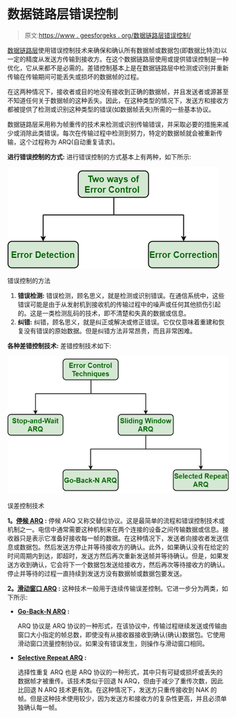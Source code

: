 # 数据链路层错误控制

> 原文:[https://www . geesforgeks . org/数据链路层错误控制/](https://www.geeksforgeeks.org/error-control-in-data-link-layer/)

[数据链路层](https://www.geeksforgeeks.org/design-issues-in-data-link-layer/)使用错误控制技术来确保和确认所有数据帧或数据包(即数据比特流)以一定的精度从发送方传输到接收方。在这个数据链路层使用或提供错误控制是一种优化，它从来都不是必需的。差错控制基本上是在数据链路层中检测或识别并重新传输在传输期间可能丢失或损坏的数据帧的过程。

在这两种情况下，接收者或目的地没有接收到正确的数据帧，并且发送者或源甚至不知道任何关于数据帧的这种丢失。因此，在这种类型的情况下，发送方和接收方都被提供了检测或识别这种类型的错误(如数据帧丢失)所需的一些基本协议。

数据链路层采用称为帧重传的技术来检测或识别传输错误，并采取必要的措施来减少或消除此类错误。每次在传输过程中检测到努力，特定的数据帧就会被重新传输，这个过程称为 ARQ(自动重复请求)。

**进行错误控制的方式:**
进行错误控制的方式基本上有两种，如下所示:

![](img/1e4eb071146698603d18c8b8d8b2701a.png)

错误控制的方法

1.  **错误检测:**
    错误检测，顾名思义，就是检测或识别错误。在通信系统中，这些错误可能是由于从发射机到接收机的传输过程中的噪声或任何其他损伤引起的。这是一类检测乱码的技术，即不清楚和失真的数据或信息。
2.  **纠错:**
    纠错，顾名思义，就是纠正或解决或修正错误。它仅仅意味着重建和恢复没有错误的原始数据。但是纠错方法非常昂贵，而且非常困难。

**各种差错控制技术:**
差错控制技术如下:

![](img/c8d5444e6fa3bb4a654eeb98ac974cc6.png)

误差控制技术

**1。[停候 ARQ](https://www.geeksforgeeks.org/stop-and-wait-arq/) :**
停候 ARQ 又称交替位协议。这是最简单的流程和错误控制技术或机制之一。电信中通常需要这种机制来在两个连接的设备之间传输数据或信息。接收器只是表示它准备好接收每一帧的数据。在这种情况下，发送者向接收者发送信息或数据包。然后发送方停止并等待接收方的确认。此外，如果确认没有在给定的时间周期内到达，即超时，发送方然后再次重新发送帧并等待确认。但是，如果发送方收到确认，它会将下一个数据包发送给接收方，然后再次等待接收方的确认。停止并等待的过程一直持续到发送方没有数据帧或数据包要发送。

**2。[滑动窗口 ARQ](https://www.geeksforgeeks.org/sliding-window-protocol-set-1/) :**
这种技术一般用于连续传输误差控制。它进一步分为两类，如下所示:

*   **[Go-Back-N ARQ](https://www.geeksforgeeks.org/sliding-window-protocol-set-2-receiver-side/) :**

    ARQ 协议是 ARQ 协议的一种形式，在该协议中，传输过程继续发送或传输由窗口大小指定的帧总数，即使没有从接收器接收到确认(确认)数据包。它使用滑动窗口流量控制协议。如果没有错误发生，则操作与滑动窗口相同。

*   **[Selective Repeat ARQ](https://www.geeksforgeeks.org/sliding-window-protocol-set-3-selective-repeat/) :**

    选择性重复 ARQ 也是 ARQ 协议的一种形式，其中只有可疑或损坏或丢失的数据帧才被重传。该技术类似于回退 N ARQ，但由于减少了重传次数，因此比回退 N ARQ 技术更有效。在这种情况下，发送方只重传接收到 NAK 的帧。但是这种技术使用较少，因为发送方和接收方的复杂性更高，并且必须单独确认每一帧。